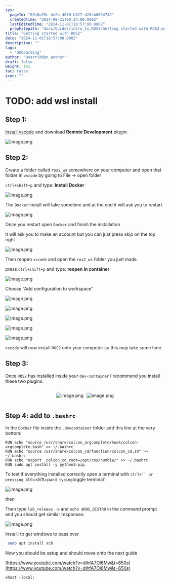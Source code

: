 ```yaml
---
sys:
  pageId: "89e0a78c-4e2b-4070-b327-d28cb0694742"
  createdTime: "2024-08-21T00:24:00.000Z"
  lastEditedTime: "2024-11-01T18:57:00.000Z"
  propFilepath: "docs/Guides/intro_to_ROS2/Getting started with ROS2.md"
title: "Getting started with ROS2"
date: "2024-11-01T18:57:00.000Z"
description: ""
tags:
  - "Onboarding"
author: "Overridden author"
draft: false
weight: 141
toc: false
icon: ""
---
```


# TODO: add wsl install

## Step 1:

[Install vscode](https://code.visualstudio.com/download) and download **Remote Development** plugin:

![image.png](https://prod-files-secure.s3.us-west-2.amazonaws.com/d518164a-d88e-44d1-a4ee-3adb3bd8bce0/efb52993-1881-4a40-b95e-6f020334f022/image.png?X-Amz-Algorithm=AWS4-HMAC-SHA256&X-Amz-Content-Sha256=UNSIGNED-PAYLOAD&X-Amz-Credential=ASIAZI2LB466WIX2VD2Q%2F20250312%2Fus-west-2%2Fs3%2Faws4_request&X-Amz-Date=20250312T003725Z&X-Amz-Expires=3600&X-Amz-Security-Token=IQoJb3JpZ2luX2VjEGgaCXVzLXdlc3QtMiJIMEYCIQCheQCJFL5IdFFhIG49DEXGLqZznuQ9yppfPo8mKveqNAIhANLrtoBiPIH5S4YR6V1TWx%2BkuPEWqH8UxkYVeJr2ptstKogECLH%2F%2F%2F%2F%2F%2F%2F%2F%2F%2FwEQABoMNjM3NDIzMTgzODA1IgwztYY7iIRS5Ta1RkMq3AO0ZGRlk94r9NlUYNjCpxJaAmTyZO5L52MhT7yIY8CfaHOp0Ix7IZnNHcDthAr9%2FeO5FHvqgpSNd8%2FX7XqofDoSpW%2BOOdpSTlgYogK8FQRqdW6qsGI13e3xR7mjNz1PIY%2F3BoQj%2BARhLwWes5rZcy%2BhpKsqKJcY6292PxGgk%2FNEH7MzCY9uiXmYPFQitBmBO2YmH%2FEuklkh2lqBigrDDRHDpdMdGLIJluMhoebNIgDtMBmcjACLviCJAsPH%2BIQNJ2q6ObsR5U79sLMGrfOr4IFan6qsX1vgrvRrorsw0m8k7NscBHXO98IK1iJ2lddGjTfFFjnPHqxv9pIV8ulcgUrKP4upN2Sj3fNPcLN%2BJggeEt0CkvzIDl4Pw438WpmC9mQsAW%2BHVHTpqCbgX81WQapp%2F1FDtY0OQZ0enLy181%2FdP6I1H%2BC5YxiKxiEcrrhHkVUwkCn1M7ypbCEQc1Nj20w0%2BcbLDm2T9nCe77Ku9LIpHiiwAlicu23x1Rz0BKi22U4LQ9nG4PkCVLDjwYhQsAAhyfVd%2FIuex5SfjTBEYSpcKPtxD1c5L5%2B4KIx0YW7SUlBe3zWcoiCqc2u5SMjYN9FMPGYKC0s7tzctwN91OCn9pLGU1BXWlGnse%2Fl4fDCbjsO%2BBjqkAR0Tv%2FcA99R6Ij3a31qSYMQBl5BEOpHQ8xB620yEF1nriBWmG%2Fo6Bzg56iR9DGvpM%2FIorFxBK97OM3e%2BcR8om5crL%2FpzliogS8P1NUs7e8MaoVMWbNt%2Fha17pJy6hcl9KFrkHhuryTF%2Fe64MfKdft5hKFxlG%2F22HhHwSUqqzjBBGCBMYnX9tdLa2OgcT9zBsJg4FopxSDFSuyVT8hMpX719M32pK&X-Amz-Signature=9e88647c7ddc666c98569c1cdc91cbac1fcee6ece81d5ca47d685f9cf63c4cbb&X-Amz-SignedHeaders=host&x-id=GetObject)

## Step 2:

Create a folder called `ros2_ws` somewhere on your computer and open that folder in `vscode` by going to File → open folder 

`ctrl+shift+p` and type: **Install Docker**

![image.png](https://prod-files-secure.s3.us-west-2.amazonaws.com/d518164a-d88e-44d1-a4ee-3adb3bd8bce0/2269dc0e-1cd5-47ff-bceb-c04ad9b2eab0/image.png?X-Amz-Algorithm=AWS4-HMAC-SHA256&X-Amz-Content-Sha256=UNSIGNED-PAYLOAD&X-Amz-Credential=ASIAZI2LB466WIX2VD2Q%2F20250312%2Fus-west-2%2Fs3%2Faws4_request&X-Amz-Date=20250312T003725Z&X-Amz-Expires=3600&X-Amz-Security-Token=IQoJb3JpZ2luX2VjEGgaCXVzLXdlc3QtMiJIMEYCIQCheQCJFL5IdFFhIG49DEXGLqZznuQ9yppfPo8mKveqNAIhANLrtoBiPIH5S4YR6V1TWx%2BkuPEWqH8UxkYVeJr2ptstKogECLH%2F%2F%2F%2F%2F%2F%2F%2F%2F%2FwEQABoMNjM3NDIzMTgzODA1IgwztYY7iIRS5Ta1RkMq3AO0ZGRlk94r9NlUYNjCpxJaAmTyZO5L52MhT7yIY8CfaHOp0Ix7IZnNHcDthAr9%2FeO5FHvqgpSNd8%2FX7XqofDoSpW%2BOOdpSTlgYogK8FQRqdW6qsGI13e3xR7mjNz1PIY%2F3BoQj%2BARhLwWes5rZcy%2BhpKsqKJcY6292PxGgk%2FNEH7MzCY9uiXmYPFQitBmBO2YmH%2FEuklkh2lqBigrDDRHDpdMdGLIJluMhoebNIgDtMBmcjACLviCJAsPH%2BIQNJ2q6ObsR5U79sLMGrfOr4IFan6qsX1vgrvRrorsw0m8k7NscBHXO98IK1iJ2lddGjTfFFjnPHqxv9pIV8ulcgUrKP4upN2Sj3fNPcLN%2BJggeEt0CkvzIDl4Pw438WpmC9mQsAW%2BHVHTpqCbgX81WQapp%2F1FDtY0OQZ0enLy181%2FdP6I1H%2BC5YxiKxiEcrrhHkVUwkCn1M7ypbCEQc1Nj20w0%2BcbLDm2T9nCe77Ku9LIpHiiwAlicu23x1Rz0BKi22U4LQ9nG4PkCVLDjwYhQsAAhyfVd%2FIuex5SfjTBEYSpcKPtxD1c5L5%2B4KIx0YW7SUlBe3zWcoiCqc2u5SMjYN9FMPGYKC0s7tzctwN91OCn9pLGU1BXWlGnse%2Fl4fDCbjsO%2BBjqkAR0Tv%2FcA99R6Ij3a31qSYMQBl5BEOpHQ8xB620yEF1nriBWmG%2Fo6Bzg56iR9DGvpM%2FIorFxBK97OM3e%2BcR8om5crL%2FpzliogS8P1NUs7e8MaoVMWbNt%2Fha17pJy6hcl9KFrkHhuryTF%2Fe64MfKdft5hKFxlG%2F22HhHwSUqqzjBBGCBMYnX9tdLa2OgcT9zBsJg4FopxSDFSuyVT8hMpX719M32pK&X-Amz-Signature=44a07dc3d814f67b8fcec0412d3bd0fdfa9e8791675a291187a062fa9b554de8&X-Amz-SignedHeaders=host&x-id=GetObject)

The `Docker` install will take sometime and at the end it will ask you to restart

![image.png](https://prod-files-secure.s3.us-west-2.amazonaws.com/d518164a-d88e-44d1-a4ee-3adb3bd8bce0/ed233f78-be33-4b1f-b89c-9c346c0e961e/image.png?X-Amz-Algorithm=AWS4-HMAC-SHA256&X-Amz-Content-Sha256=UNSIGNED-PAYLOAD&X-Amz-Credential=ASIAZI2LB466WIX2VD2Q%2F20250312%2Fus-west-2%2Fs3%2Faws4_request&X-Amz-Date=20250312T003725Z&X-Amz-Expires=3600&X-Amz-Security-Token=IQoJb3JpZ2luX2VjEGgaCXVzLXdlc3QtMiJIMEYCIQCheQCJFL5IdFFhIG49DEXGLqZznuQ9yppfPo8mKveqNAIhANLrtoBiPIH5S4YR6V1TWx%2BkuPEWqH8UxkYVeJr2ptstKogECLH%2F%2F%2F%2F%2F%2F%2F%2F%2F%2FwEQABoMNjM3NDIzMTgzODA1IgwztYY7iIRS5Ta1RkMq3AO0ZGRlk94r9NlUYNjCpxJaAmTyZO5L52MhT7yIY8CfaHOp0Ix7IZnNHcDthAr9%2FeO5FHvqgpSNd8%2FX7XqofDoSpW%2BOOdpSTlgYogK8FQRqdW6qsGI13e3xR7mjNz1PIY%2F3BoQj%2BARhLwWes5rZcy%2BhpKsqKJcY6292PxGgk%2FNEH7MzCY9uiXmYPFQitBmBO2YmH%2FEuklkh2lqBigrDDRHDpdMdGLIJluMhoebNIgDtMBmcjACLviCJAsPH%2BIQNJ2q6ObsR5U79sLMGrfOr4IFan6qsX1vgrvRrorsw0m8k7NscBHXO98IK1iJ2lddGjTfFFjnPHqxv9pIV8ulcgUrKP4upN2Sj3fNPcLN%2BJggeEt0CkvzIDl4Pw438WpmC9mQsAW%2BHVHTpqCbgX81WQapp%2F1FDtY0OQZ0enLy181%2FdP6I1H%2BC5YxiKxiEcrrhHkVUwkCn1M7ypbCEQc1Nj20w0%2BcbLDm2T9nCe77Ku9LIpHiiwAlicu23x1Rz0BKi22U4LQ9nG4PkCVLDjwYhQsAAhyfVd%2FIuex5SfjTBEYSpcKPtxD1c5L5%2B4KIx0YW7SUlBe3zWcoiCqc2u5SMjYN9FMPGYKC0s7tzctwN91OCn9pLGU1BXWlGnse%2Fl4fDCbjsO%2BBjqkAR0Tv%2FcA99R6Ij3a31qSYMQBl5BEOpHQ8xB620yEF1nriBWmG%2Fo6Bzg56iR9DGvpM%2FIorFxBK97OM3e%2BcR8om5crL%2FpzliogS8P1NUs7e8MaoVMWbNt%2Fha17pJy6hcl9KFrkHhuryTF%2Fe64MfKdft5hKFxlG%2F22HhHwSUqqzjBBGCBMYnX9tdLa2OgcT9zBsJg4FopxSDFSuyVT8hMpX719M32pK&X-Amz-Signature=610ccf895f6daeb296709106b53f6442b211572365a226942e7967e4379e7d95&X-Amz-SignedHeaders=host&x-id=GetObject)

Once you restart open `Docker` and finish the installation

It will ask you to make an account but you can just press skip on the top right

![image.png](https://prod-files-secure.s3.us-west-2.amazonaws.com/d518164a-d88e-44d1-a4ee-3adb3bd8bce0/21010ad9-1659-4fd9-9f59-9932a09b2a3d/image.png?X-Amz-Algorithm=AWS4-HMAC-SHA256&X-Amz-Content-Sha256=UNSIGNED-PAYLOAD&X-Amz-Credential=ASIAZI2LB466WIX2VD2Q%2F20250312%2Fus-west-2%2Fs3%2Faws4_request&X-Amz-Date=20250312T003725Z&X-Amz-Expires=3600&X-Amz-Security-Token=IQoJb3JpZ2luX2VjEGgaCXVzLXdlc3QtMiJIMEYCIQCheQCJFL5IdFFhIG49DEXGLqZznuQ9yppfPo8mKveqNAIhANLrtoBiPIH5S4YR6V1TWx%2BkuPEWqH8UxkYVeJr2ptstKogECLH%2F%2F%2F%2F%2F%2F%2F%2F%2F%2FwEQABoMNjM3NDIzMTgzODA1IgwztYY7iIRS5Ta1RkMq3AO0ZGRlk94r9NlUYNjCpxJaAmTyZO5L52MhT7yIY8CfaHOp0Ix7IZnNHcDthAr9%2FeO5FHvqgpSNd8%2FX7XqofDoSpW%2BOOdpSTlgYogK8FQRqdW6qsGI13e3xR7mjNz1PIY%2F3BoQj%2BARhLwWes5rZcy%2BhpKsqKJcY6292PxGgk%2FNEH7MzCY9uiXmYPFQitBmBO2YmH%2FEuklkh2lqBigrDDRHDpdMdGLIJluMhoebNIgDtMBmcjACLviCJAsPH%2BIQNJ2q6ObsR5U79sLMGrfOr4IFan6qsX1vgrvRrorsw0m8k7NscBHXO98IK1iJ2lddGjTfFFjnPHqxv9pIV8ulcgUrKP4upN2Sj3fNPcLN%2BJggeEt0CkvzIDl4Pw438WpmC9mQsAW%2BHVHTpqCbgX81WQapp%2F1FDtY0OQZ0enLy181%2FdP6I1H%2BC5YxiKxiEcrrhHkVUwkCn1M7ypbCEQc1Nj20w0%2BcbLDm2T9nCe77Ku9LIpHiiwAlicu23x1Rz0BKi22U4LQ9nG4PkCVLDjwYhQsAAhyfVd%2FIuex5SfjTBEYSpcKPtxD1c5L5%2B4KIx0YW7SUlBe3zWcoiCqc2u5SMjYN9FMPGYKC0s7tzctwN91OCn9pLGU1BXWlGnse%2Fl4fDCbjsO%2BBjqkAR0Tv%2FcA99R6Ij3a31qSYMQBl5BEOpHQ8xB620yEF1nriBWmG%2Fo6Bzg56iR9DGvpM%2FIorFxBK97OM3e%2BcR8om5crL%2FpzliogS8P1NUs7e8MaoVMWbNt%2Fha17pJy6hcl9KFrkHhuryTF%2Fe64MfKdft5hKFxlG%2F22HhHwSUqqzjBBGCBMYnX9tdLa2OgcT9zBsJg4FopxSDFSuyVT8hMpX719M32pK&X-Amz-Signature=8499a5888e4a79bf22dd77d45d1b49aee916eb5b3f814e4f973ec790ba9c1f75&X-Amz-SignedHeaders=host&x-id=GetObject)

Then reopen `vscode` and open the `ros2_ws` folder you just made

press `ctrl+shift+p` and type: **reopen in container**

![image.png](https://prod-files-secure.s3.us-west-2.amazonaws.com/d518164a-d88e-44d1-a4ee-3adb3bd8bce0/4e93b8c2-41ad-488c-8095-c74205196118/image.png?X-Amz-Algorithm=AWS4-HMAC-SHA256&X-Amz-Content-Sha256=UNSIGNED-PAYLOAD&X-Amz-Credential=ASIAZI2LB466WIX2VD2Q%2F20250312%2Fus-west-2%2Fs3%2Faws4_request&X-Amz-Date=20250312T003725Z&X-Amz-Expires=3600&X-Amz-Security-Token=IQoJb3JpZ2luX2VjEGgaCXVzLXdlc3QtMiJIMEYCIQCheQCJFL5IdFFhIG49DEXGLqZznuQ9yppfPo8mKveqNAIhANLrtoBiPIH5S4YR6V1TWx%2BkuPEWqH8UxkYVeJr2ptstKogECLH%2F%2F%2F%2F%2F%2F%2F%2F%2F%2FwEQABoMNjM3NDIzMTgzODA1IgwztYY7iIRS5Ta1RkMq3AO0ZGRlk94r9NlUYNjCpxJaAmTyZO5L52MhT7yIY8CfaHOp0Ix7IZnNHcDthAr9%2FeO5FHvqgpSNd8%2FX7XqofDoSpW%2BOOdpSTlgYogK8FQRqdW6qsGI13e3xR7mjNz1PIY%2F3BoQj%2BARhLwWes5rZcy%2BhpKsqKJcY6292PxGgk%2FNEH7MzCY9uiXmYPFQitBmBO2YmH%2FEuklkh2lqBigrDDRHDpdMdGLIJluMhoebNIgDtMBmcjACLviCJAsPH%2BIQNJ2q6ObsR5U79sLMGrfOr4IFan6qsX1vgrvRrorsw0m8k7NscBHXO98IK1iJ2lddGjTfFFjnPHqxv9pIV8ulcgUrKP4upN2Sj3fNPcLN%2BJggeEt0CkvzIDl4Pw438WpmC9mQsAW%2BHVHTpqCbgX81WQapp%2F1FDtY0OQZ0enLy181%2FdP6I1H%2BC5YxiKxiEcrrhHkVUwkCn1M7ypbCEQc1Nj20w0%2BcbLDm2T9nCe77Ku9LIpHiiwAlicu23x1Rz0BKi22U4LQ9nG4PkCVLDjwYhQsAAhyfVd%2FIuex5SfjTBEYSpcKPtxD1c5L5%2B4KIx0YW7SUlBe3zWcoiCqc2u5SMjYN9FMPGYKC0s7tzctwN91OCn9pLGU1BXWlGnse%2Fl4fDCbjsO%2BBjqkAR0Tv%2FcA99R6Ij3a31qSYMQBl5BEOpHQ8xB620yEF1nriBWmG%2Fo6Bzg56iR9DGvpM%2FIorFxBK97OM3e%2BcR8om5crL%2FpzliogS8P1NUs7e8MaoVMWbNt%2Fha17pJy6hcl9KFrkHhuryTF%2Fe64MfKdft5hKFxlG%2F22HhHwSUqqzjBBGCBMYnX9tdLa2OgcT9zBsJg4FopxSDFSuyVT8hMpX719M32pK&X-Amz-Signature=7a3083e2d580a07be38fa54174e4f09ae441b80de51b9d443ece941522502eed&X-Amz-SignedHeaders=host&x-id=GetObject)

Choose “Add configuration to workspace”

![image.png](https://prod-files-secure.s3.us-west-2.amazonaws.com/d518164a-d88e-44d1-a4ee-3adb3bd8bce0/9560b282-5060-4989-ba37-97e7b2c22476/image.png?X-Amz-Algorithm=AWS4-HMAC-SHA256&X-Amz-Content-Sha256=UNSIGNED-PAYLOAD&X-Amz-Credential=ASIAZI2LB466WIX2VD2Q%2F20250312%2Fus-west-2%2Fs3%2Faws4_request&X-Amz-Date=20250312T003725Z&X-Amz-Expires=3600&X-Amz-Security-Token=IQoJb3JpZ2luX2VjEGgaCXVzLXdlc3QtMiJIMEYCIQCheQCJFL5IdFFhIG49DEXGLqZznuQ9yppfPo8mKveqNAIhANLrtoBiPIH5S4YR6V1TWx%2BkuPEWqH8UxkYVeJr2ptstKogECLH%2F%2F%2F%2F%2F%2F%2F%2F%2F%2FwEQABoMNjM3NDIzMTgzODA1IgwztYY7iIRS5Ta1RkMq3AO0ZGRlk94r9NlUYNjCpxJaAmTyZO5L52MhT7yIY8CfaHOp0Ix7IZnNHcDthAr9%2FeO5FHvqgpSNd8%2FX7XqofDoSpW%2BOOdpSTlgYogK8FQRqdW6qsGI13e3xR7mjNz1PIY%2F3BoQj%2BARhLwWes5rZcy%2BhpKsqKJcY6292PxGgk%2FNEH7MzCY9uiXmYPFQitBmBO2YmH%2FEuklkh2lqBigrDDRHDpdMdGLIJluMhoebNIgDtMBmcjACLviCJAsPH%2BIQNJ2q6ObsR5U79sLMGrfOr4IFan6qsX1vgrvRrorsw0m8k7NscBHXO98IK1iJ2lddGjTfFFjnPHqxv9pIV8ulcgUrKP4upN2Sj3fNPcLN%2BJggeEt0CkvzIDl4Pw438WpmC9mQsAW%2BHVHTpqCbgX81WQapp%2F1FDtY0OQZ0enLy181%2FdP6I1H%2BC5YxiKxiEcrrhHkVUwkCn1M7ypbCEQc1Nj20w0%2BcbLDm2T9nCe77Ku9LIpHiiwAlicu23x1Rz0BKi22U4LQ9nG4PkCVLDjwYhQsAAhyfVd%2FIuex5SfjTBEYSpcKPtxD1c5L5%2B4KIx0YW7SUlBe3zWcoiCqc2u5SMjYN9FMPGYKC0s7tzctwN91OCn9pLGU1BXWlGnse%2Fl4fDCbjsO%2BBjqkAR0Tv%2FcA99R6Ij3a31qSYMQBl5BEOpHQ8xB620yEF1nriBWmG%2Fo6Bzg56iR9DGvpM%2FIorFxBK97OM3e%2BcR8om5crL%2FpzliogS8P1NUs7e8MaoVMWbNt%2Fha17pJy6hcl9KFrkHhuryTF%2Fe64MfKdft5hKFxlG%2F22HhHwSUqqzjBBGCBMYnX9tdLa2OgcT9zBsJg4FopxSDFSuyVT8hMpX719M32pK&X-Amz-Signature=d7d8777d936bff6edc1150bb9df0eb4bab3598f5a0f46c51a15d98da5a203087&X-Amz-SignedHeaders=host&x-id=GetObject)

![image.png](https://prod-files-secure.s3.us-west-2.amazonaws.com/d518164a-d88e-44d1-a4ee-3adb3bd8bce0/2ee63f81-886b-48e8-a553-dc6e5eac99e4/image.png?X-Amz-Algorithm=AWS4-HMAC-SHA256&X-Amz-Content-Sha256=UNSIGNED-PAYLOAD&X-Amz-Credential=ASIAZI2LB466WIX2VD2Q%2F20250312%2Fus-west-2%2Fs3%2Faws4_request&X-Amz-Date=20250312T003725Z&X-Amz-Expires=3600&X-Amz-Security-Token=IQoJb3JpZ2luX2VjEGgaCXVzLXdlc3QtMiJIMEYCIQCheQCJFL5IdFFhIG49DEXGLqZznuQ9yppfPo8mKveqNAIhANLrtoBiPIH5S4YR6V1TWx%2BkuPEWqH8UxkYVeJr2ptstKogECLH%2F%2F%2F%2F%2F%2F%2F%2F%2F%2FwEQABoMNjM3NDIzMTgzODA1IgwztYY7iIRS5Ta1RkMq3AO0ZGRlk94r9NlUYNjCpxJaAmTyZO5L52MhT7yIY8CfaHOp0Ix7IZnNHcDthAr9%2FeO5FHvqgpSNd8%2FX7XqofDoSpW%2BOOdpSTlgYogK8FQRqdW6qsGI13e3xR7mjNz1PIY%2F3BoQj%2BARhLwWes5rZcy%2BhpKsqKJcY6292PxGgk%2FNEH7MzCY9uiXmYPFQitBmBO2YmH%2FEuklkh2lqBigrDDRHDpdMdGLIJluMhoebNIgDtMBmcjACLviCJAsPH%2BIQNJ2q6ObsR5U79sLMGrfOr4IFan6qsX1vgrvRrorsw0m8k7NscBHXO98IK1iJ2lddGjTfFFjnPHqxv9pIV8ulcgUrKP4upN2Sj3fNPcLN%2BJggeEt0CkvzIDl4Pw438WpmC9mQsAW%2BHVHTpqCbgX81WQapp%2F1FDtY0OQZ0enLy181%2FdP6I1H%2BC5YxiKxiEcrrhHkVUwkCn1M7ypbCEQc1Nj20w0%2BcbLDm2T9nCe77Ku9LIpHiiwAlicu23x1Rz0BKi22U4LQ9nG4PkCVLDjwYhQsAAhyfVd%2FIuex5SfjTBEYSpcKPtxD1c5L5%2B4KIx0YW7SUlBe3zWcoiCqc2u5SMjYN9FMPGYKC0s7tzctwN91OCn9pLGU1BXWlGnse%2Fl4fDCbjsO%2BBjqkAR0Tv%2FcA99R6Ij3a31qSYMQBl5BEOpHQ8xB620yEF1nriBWmG%2Fo6Bzg56iR9DGvpM%2FIorFxBK97OM3e%2BcR8om5crL%2FpzliogS8P1NUs7e8MaoVMWbNt%2Fha17pJy6hcl9KFrkHhuryTF%2Fe64MfKdft5hKFxlG%2F22HhHwSUqqzjBBGCBMYnX9tdLa2OgcT9zBsJg4FopxSDFSuyVT8hMpX719M32pK&X-Amz-Signature=c79597db7d2884c9f6f787ac9535b3ba3fc18f61f53c4990a91da412bb63bdf1&X-Amz-SignedHeaders=host&x-id=GetObject)

![image.png](https://prod-files-secure.s3.us-west-2.amazonaws.com/d518164a-d88e-44d1-a4ee-3adb3bd8bce0/ae1580b2-b048-407e-aed9-b584224a7a04/image.png?X-Amz-Algorithm=AWS4-HMAC-SHA256&X-Amz-Content-Sha256=UNSIGNED-PAYLOAD&X-Amz-Credential=ASIAZI2LB466WIX2VD2Q%2F20250312%2Fus-west-2%2Fs3%2Faws4_request&X-Amz-Date=20250312T003725Z&X-Amz-Expires=3600&X-Amz-Security-Token=IQoJb3JpZ2luX2VjEGgaCXVzLXdlc3QtMiJIMEYCIQCheQCJFL5IdFFhIG49DEXGLqZznuQ9yppfPo8mKveqNAIhANLrtoBiPIH5S4YR6V1TWx%2BkuPEWqH8UxkYVeJr2ptstKogECLH%2F%2F%2F%2F%2F%2F%2F%2F%2F%2FwEQABoMNjM3NDIzMTgzODA1IgwztYY7iIRS5Ta1RkMq3AO0ZGRlk94r9NlUYNjCpxJaAmTyZO5L52MhT7yIY8CfaHOp0Ix7IZnNHcDthAr9%2FeO5FHvqgpSNd8%2FX7XqofDoSpW%2BOOdpSTlgYogK8FQRqdW6qsGI13e3xR7mjNz1PIY%2F3BoQj%2BARhLwWes5rZcy%2BhpKsqKJcY6292PxGgk%2FNEH7MzCY9uiXmYPFQitBmBO2YmH%2FEuklkh2lqBigrDDRHDpdMdGLIJluMhoebNIgDtMBmcjACLviCJAsPH%2BIQNJ2q6ObsR5U79sLMGrfOr4IFan6qsX1vgrvRrorsw0m8k7NscBHXO98IK1iJ2lddGjTfFFjnPHqxv9pIV8ulcgUrKP4upN2Sj3fNPcLN%2BJggeEt0CkvzIDl4Pw438WpmC9mQsAW%2BHVHTpqCbgX81WQapp%2F1FDtY0OQZ0enLy181%2FdP6I1H%2BC5YxiKxiEcrrhHkVUwkCn1M7ypbCEQc1Nj20w0%2BcbLDm2T9nCe77Ku9LIpHiiwAlicu23x1Rz0BKi22U4LQ9nG4PkCVLDjwYhQsAAhyfVd%2FIuex5SfjTBEYSpcKPtxD1c5L5%2B4KIx0YW7SUlBe3zWcoiCqc2u5SMjYN9FMPGYKC0s7tzctwN91OCn9pLGU1BXWlGnse%2Fl4fDCbjsO%2BBjqkAR0Tv%2FcA99R6Ij3a31qSYMQBl5BEOpHQ8xB620yEF1nriBWmG%2Fo6Bzg56iR9DGvpM%2FIorFxBK97OM3e%2BcR8om5crL%2FpzliogS8P1NUs7e8MaoVMWbNt%2Fha17pJy6hcl9KFrkHhuryTF%2Fe64MfKdft5hKFxlG%2F22HhHwSUqqzjBBGCBMYnX9tdLa2OgcT9zBsJg4FopxSDFSuyVT8hMpX719M32pK&X-Amz-Signature=2c7bd130a5c58d48b66e690a928a975d18fc3ffe83526d4f3e0e8453d8c9e079&X-Amz-SignedHeaders=host&x-id=GetObject)

![image.png](https://prod-files-secure.s3.us-west-2.amazonaws.com/d518164a-d88e-44d1-a4ee-3adb3bd8bce0/53255b28-f75e-430f-b9e3-c0ac8577e42b/image.png?X-Amz-Algorithm=AWS4-HMAC-SHA256&X-Amz-Content-Sha256=UNSIGNED-PAYLOAD&X-Amz-Credential=ASIAZI2LB466WIX2VD2Q%2F20250312%2Fus-west-2%2Fs3%2Faws4_request&X-Amz-Date=20250312T003725Z&X-Amz-Expires=3600&X-Amz-Security-Token=IQoJb3JpZ2luX2VjEGgaCXVzLXdlc3QtMiJIMEYCIQCheQCJFL5IdFFhIG49DEXGLqZznuQ9yppfPo8mKveqNAIhANLrtoBiPIH5S4YR6V1TWx%2BkuPEWqH8UxkYVeJr2ptstKogECLH%2F%2F%2F%2F%2F%2F%2F%2F%2F%2FwEQABoMNjM3NDIzMTgzODA1IgwztYY7iIRS5Ta1RkMq3AO0ZGRlk94r9NlUYNjCpxJaAmTyZO5L52MhT7yIY8CfaHOp0Ix7IZnNHcDthAr9%2FeO5FHvqgpSNd8%2FX7XqofDoSpW%2BOOdpSTlgYogK8FQRqdW6qsGI13e3xR7mjNz1PIY%2F3BoQj%2BARhLwWes5rZcy%2BhpKsqKJcY6292PxGgk%2FNEH7MzCY9uiXmYPFQitBmBO2YmH%2FEuklkh2lqBigrDDRHDpdMdGLIJluMhoebNIgDtMBmcjACLviCJAsPH%2BIQNJ2q6ObsR5U79sLMGrfOr4IFan6qsX1vgrvRrorsw0m8k7NscBHXO98IK1iJ2lddGjTfFFjnPHqxv9pIV8ulcgUrKP4upN2Sj3fNPcLN%2BJggeEt0CkvzIDl4Pw438WpmC9mQsAW%2BHVHTpqCbgX81WQapp%2F1FDtY0OQZ0enLy181%2FdP6I1H%2BC5YxiKxiEcrrhHkVUwkCn1M7ypbCEQc1Nj20w0%2BcbLDm2T9nCe77Ku9LIpHiiwAlicu23x1Rz0BKi22U4LQ9nG4PkCVLDjwYhQsAAhyfVd%2FIuex5SfjTBEYSpcKPtxD1c5L5%2B4KIx0YW7SUlBe3zWcoiCqc2u5SMjYN9FMPGYKC0s7tzctwN91OCn9pLGU1BXWlGnse%2Fl4fDCbjsO%2BBjqkAR0Tv%2FcA99R6Ij3a31qSYMQBl5BEOpHQ8xB620yEF1nriBWmG%2Fo6Bzg56iR9DGvpM%2FIorFxBK97OM3e%2BcR8om5crL%2FpzliogS8P1NUs7e8MaoVMWbNt%2Fha17pJy6hcl9KFrkHhuryTF%2Fe64MfKdft5hKFxlG%2F22HhHwSUqqzjBBGCBMYnX9tdLa2OgcT9zBsJg4FopxSDFSuyVT8hMpX719M32pK&X-Amz-Signature=632d6eb4114fb321eebf21bafee7bccf6180cc6ec312efed78de38519f3e4af3&X-Amz-SignedHeaders=host&x-id=GetObject)

![image.png](https://prod-files-secure.s3.us-west-2.amazonaws.com/d518164a-d88e-44d1-a4ee-3adb3bd8bce0/7c562767-5af9-4ffb-97d1-327bcdf4ee00/image.png?X-Amz-Algorithm=AWS4-HMAC-SHA256&X-Amz-Content-Sha256=UNSIGNED-PAYLOAD&X-Amz-Credential=ASIAZI2LB466WIX2VD2Q%2F20250312%2Fus-west-2%2Fs3%2Faws4_request&X-Amz-Date=20250312T003725Z&X-Amz-Expires=3600&X-Amz-Security-Token=IQoJb3JpZ2luX2VjEGgaCXVzLXdlc3QtMiJIMEYCIQCheQCJFL5IdFFhIG49DEXGLqZznuQ9yppfPo8mKveqNAIhANLrtoBiPIH5S4YR6V1TWx%2BkuPEWqH8UxkYVeJr2ptstKogECLH%2F%2F%2F%2F%2F%2F%2F%2F%2F%2FwEQABoMNjM3NDIzMTgzODA1IgwztYY7iIRS5Ta1RkMq3AO0ZGRlk94r9NlUYNjCpxJaAmTyZO5L52MhT7yIY8CfaHOp0Ix7IZnNHcDthAr9%2FeO5FHvqgpSNd8%2FX7XqofDoSpW%2BOOdpSTlgYogK8FQRqdW6qsGI13e3xR7mjNz1PIY%2F3BoQj%2BARhLwWes5rZcy%2BhpKsqKJcY6292PxGgk%2FNEH7MzCY9uiXmYPFQitBmBO2YmH%2FEuklkh2lqBigrDDRHDpdMdGLIJluMhoebNIgDtMBmcjACLviCJAsPH%2BIQNJ2q6ObsR5U79sLMGrfOr4IFan6qsX1vgrvRrorsw0m8k7NscBHXO98IK1iJ2lddGjTfFFjnPHqxv9pIV8ulcgUrKP4upN2Sj3fNPcLN%2BJggeEt0CkvzIDl4Pw438WpmC9mQsAW%2BHVHTpqCbgX81WQapp%2F1FDtY0OQZ0enLy181%2FdP6I1H%2BC5YxiKxiEcrrhHkVUwkCn1M7ypbCEQc1Nj20w0%2BcbLDm2T9nCe77Ku9LIpHiiwAlicu23x1Rz0BKi22U4LQ9nG4PkCVLDjwYhQsAAhyfVd%2FIuex5SfjTBEYSpcKPtxD1c5L5%2B4KIx0YW7SUlBe3zWcoiCqc2u5SMjYN9FMPGYKC0s7tzctwN91OCn9pLGU1BXWlGnse%2Fl4fDCbjsO%2BBjqkAR0Tv%2FcA99R6Ij3a31qSYMQBl5BEOpHQ8xB620yEF1nriBWmG%2Fo6Bzg56iR9DGvpM%2FIorFxBK97OM3e%2BcR8om5crL%2FpzliogS8P1NUs7e8MaoVMWbNt%2Fha17pJy6hcl9KFrkHhuryTF%2Fe64MfKdft5hKFxlG%2F22HhHwSUqqzjBBGCBMYnX9tdLa2OgcT9zBsJg4FopxSDFSuyVT8hMpX719M32pK&X-Amz-Signature=ddf27f69aff95242bde9f9cffaf451a7b1a68e6e476808b938bc6a43b3fc3e59&X-Amz-SignedHeaders=host&x-id=GetObject)

`vscode` will now install `ROS2` onto your computer so this may take some time.

## Step 3:

Once `ROS2` has installed inside your `dev-container` I recommend you install these two plugins:

<div style="display: flex;flex-direction: row; column-gap:10px; max-width: 630px;justify-content: center;">
<div>

![image.png](https://prod-files-secure.s3.us-west-2.amazonaws.com/d518164a-d88e-44d1-a4ee-3adb3bd8bce0/3fc3d550-5a54-4ba1-ba6b-faa01cdb7369/image.png?X-Amz-Algorithm=AWS4-HMAC-SHA256&X-Amz-Content-Sha256=UNSIGNED-PAYLOAD&X-Amz-Credential=ASIAZI2LB4663ZXCYS7V%2F20250312%2Fus-west-2%2Fs3%2Faws4_request&X-Amz-Date=20250312T003727Z&X-Amz-Expires=3600&X-Amz-Security-Token=IQoJb3JpZ2luX2VjEGgaCXVzLXdlc3QtMiJGMEQCIFHwoCgjqp51ZFMCWRkjW9wpmPbbx%2BMJhTJvj03wWW17AiB0HGBDavNQgXfjtsX1GEXAXAYXxuCuFQFDFz6ICK8vUSqIBAix%2F%2F%2F%2F%2F%2F%2F%2F%2F%2F8BEAAaDDYzNzQyMzE4MzgwNSIM7gcaC%2FcOkiKtvKDiKtwDNcsSGMoiK2gwZjU1P%2F%2FoipFyteFRGfiYtrO6hlkDpjyojsC%2FiSIxsQxVJxy2PlCOTqbCO%2BE4vavos%2Fj%2FOTf2UswID0Z6nrzbMFAObKZKa3O3HyeI7Cf%2BkoeZ5YnJLDUy270Iya4iYdOddmgWdhhokpfyzm8aVJvPbrL90m4vy4v6uVbe6TuHYmLBa1DaX%2F4PfSDg20wpEg5WG6ZNnny0kyeZF3%2BzouYWghkUgPtrFFd6pKO%2FIcVTbZBmZBpmrJ0JNfQoHUqJkmYKcNx5rKxHwbOPqQH1ktsu%2BZsgcejkw994ZuOijmANWgIxbw%2FUAkVYQwT4QWDeKgNQVOI1SONIt%2F0v9i7Yrvw951MBVOrNnXChpqPzMh6ooAtRlyEI2jM6owbbHQVVhAHsIK81q03nn9Gb8K6GGc1aUevqEnwgNefL43eQKM46%2F%2FzbS3QuX%2BhLgg7OCu%2B9fWc8xf%2BCWJw59fCDkCj4KB495F433Mjab8oODbing5L8x9brlJdA%2FHyZ8GoVYnWd1RWDl%2BnVrjo65NmxmNMrADQa7s16QecWlcJwDqK%2FdV9Nj8SoZ4nPk8r1dE2IIF%2BTJkTEuA%2FLYZrF%2FtELOAA8ObEOSfVhfNH741QJw1SYfTLcugKbDncwsI7DvgY6pgFLa3xo80ObiajfRsMvMa1yL8oh1EzPbsX38aAx9nOhUyNyVuI3JtbGIJHLC2qmdW9bgHxk3XhqH37sXQhk9z%2Bh8sgN%2F7ee7ZLjjWHzZrzPRXWWIhEliQKEw7d7oV4S61c3pgO62%2F%2FE55PsLepIHzmcWJi884ZGEa8ga0DpQRFafrjP%2BZGZFxEnfKXVxTwnJ3rQLbE3KYkJscUGPsJ0b79PVIEkARnx&X-Amz-Signature=45c000e7bc57e51a0184c2600f84dfb204a098826a6848ac83b3c46b5b193e6b&X-Amz-SignedHeaders=host&x-id=GetObject)

</div>
<div>

![image.png](https://prod-files-secure.s3.us-west-2.amazonaws.com/d518164a-d88e-44d1-a4ee-3adb3bd8bce0/d994cc66-13c2-4093-a5a3-f84cf4601a82/image.png?X-Amz-Algorithm=AWS4-HMAC-SHA256&X-Amz-Content-Sha256=UNSIGNED-PAYLOAD&X-Amz-Credential=ASIAZI2LB466XEYDCP2E%2F20250312%2Fus-west-2%2Fs3%2Faws4_request&X-Amz-Date=20250312T003728Z&X-Amz-Expires=3600&X-Amz-Security-Token=IQoJb3JpZ2luX2VjEGgaCXVzLXdlc3QtMiJHMEUCIHCv4qQ8zmPCsdTDEuhrCx0C9ZAv20YYpcwgFKZ2n5OTAiEAjLG0CSG76g4fRIv5By1506ytJ%2Fr7BF%2BfQE10d9c%2FSE8qiAQIsf%2F%2F%2F%2F%2F%2F%2F%2F%2F%2FARAAGgw2Mzc0MjMxODM4MDUiDGu0sQnmHQku8WjKSCrcA%2BZSbrC05w8w6A%2FjD4p8KvHFNpLDT9kQj%2Ba%2FJv3dnOQ8mCyqUK%2BzGTMBj3JlZ38RcuKMFj4a69FstcqYcgTWzvS2mye62a2%2FwluoUDeNBTit5GV%2Bpf2IdlTD2IY8fhwmo4bQ4dXANPKYL%2FNso13JvN%2F3g12QgwjDxTM%2Fvj1msGLSDuX3A9SYWJ8J3mVS5CG55KwL%2BUuTQyPToohth5fCAeH8PwVOQuP9F%2FRdWI3oTtVkCEXB4VrsnIV8kWmFbLncmLDg1HGvkgLBMe%2BoMkZ6V4OumTQ2%2Fki4IA5hq1SlWBT7FUZQdFa30Lo53H5XHTCbeW8fgsEC1sbSDlAClHQcVfxd15KR%2BY3Je3%2Fze0Q3pd4y6P2zEgmG5dX6NJgk%2FS2e3Y2Q7IPr3CM8OklONgg1DbsYgNUiZ3XtHF6gGXs7CP47zbTR%2BYOIlR4FSmAIugwSTj5QX1gNmmxPbsfeJX3ouVhiANA%2BPBOpeQhhtmZF9LhAyJ7bfcFq7M%2B8Omq%2Fd8aGsa3Rn6r6OoKrnhH2XFc0VevE8eBB65nBguyrXynBQIxA1z5yNrovJPBmHFV9nrfEzAv1b%2BS1F4dn1%2BeeGKduU7MHW%2Ftvh5b9qduhpJm%2FlTzYAz2WFqxlIgijz8q%2FMIeOw74GOqUBeQjkD6Y3tN966NYfoDfvKlrIu7PRAfAn0riELE0uCxFQhc5YOFW7nkyUrqvMeQZ53y1dz3%2BWeAz3tS6tiyufaICjc8dAcmUBt2ltFhd%2FcbT2Pe%2FnHJaSuxmA%2BFWSYESy%2B0r93EvyIXkkQ5YkhVoHHYF2Ta8Xf4c5wzldsEod5g%2F6soV4XynvkQSIK%2FZMjWGAhp7rrnINYrqJak5v7xEVAV%2B8qoDf&X-Amz-Signature=bcc28e19985ba39c0d3eb2b314ba919ee2ba23391fbf41423f54b8a2b1833adb&X-Amz-SignedHeaders=host&x-id=GetObject)

</div>
</div>

## Step 4: add to `.bashrc`

In the `Docker` file inside the `.devcontainer` folder add this line at the very bottom: 

```docker
RUN echo "source /usr/share/colcon_argcomplete/hook/colcon-argcomplete.bash" >> ~/.bashrc
RUN echo "source /usr/share/colcon_cd/function/colcon_cd.sh" >> ~/.bashrc
RUN echo "export _colcon_cd_root=/opt/ros/humble/" >> ~/.bashrc
RUN sudo apt install -y python3-pip 
```

To test if everything installed correctly open a terminal with `ctrl+`` or pressing `ctrl+shift+p` and typing `toggle terminal`:

![image.png](https://prod-files-secure.s3.us-west-2.amazonaws.com/d518164a-d88e-44d1-a4ee-3adb3bd8bce0/6a4943d8-b04e-4c02-9a58-775f3384d1a5/image.png?X-Amz-Algorithm=AWS4-HMAC-SHA256&X-Amz-Content-Sha256=UNSIGNED-PAYLOAD&X-Amz-Credential=ASIAZI2LB466WIX2VD2Q%2F20250312%2Fus-west-2%2Fs3%2Faws4_request&X-Amz-Date=20250312T003725Z&X-Amz-Expires=3600&X-Amz-Security-Token=IQoJb3JpZ2luX2VjEGgaCXVzLXdlc3QtMiJIMEYCIQCheQCJFL5IdFFhIG49DEXGLqZznuQ9yppfPo8mKveqNAIhANLrtoBiPIH5S4YR6V1TWx%2BkuPEWqH8UxkYVeJr2ptstKogECLH%2F%2F%2F%2F%2F%2F%2F%2F%2F%2FwEQABoMNjM3NDIzMTgzODA1IgwztYY7iIRS5Ta1RkMq3AO0ZGRlk94r9NlUYNjCpxJaAmTyZO5L52MhT7yIY8CfaHOp0Ix7IZnNHcDthAr9%2FeO5FHvqgpSNd8%2FX7XqofDoSpW%2BOOdpSTlgYogK8FQRqdW6qsGI13e3xR7mjNz1PIY%2F3BoQj%2BARhLwWes5rZcy%2BhpKsqKJcY6292PxGgk%2FNEH7MzCY9uiXmYPFQitBmBO2YmH%2FEuklkh2lqBigrDDRHDpdMdGLIJluMhoebNIgDtMBmcjACLviCJAsPH%2BIQNJ2q6ObsR5U79sLMGrfOr4IFan6qsX1vgrvRrorsw0m8k7NscBHXO98IK1iJ2lddGjTfFFjnPHqxv9pIV8ulcgUrKP4upN2Sj3fNPcLN%2BJggeEt0CkvzIDl4Pw438WpmC9mQsAW%2BHVHTpqCbgX81WQapp%2F1FDtY0OQZ0enLy181%2FdP6I1H%2BC5YxiKxiEcrrhHkVUwkCn1M7ypbCEQc1Nj20w0%2BcbLDm2T9nCe77Ku9LIpHiiwAlicu23x1Rz0BKi22U4LQ9nG4PkCVLDjwYhQsAAhyfVd%2FIuex5SfjTBEYSpcKPtxD1c5L5%2B4KIx0YW7SUlBe3zWcoiCqc2u5SMjYN9FMPGYKC0s7tzctwN91OCn9pLGU1BXWlGnse%2Fl4fDCbjsO%2BBjqkAR0Tv%2FcA99R6Ij3a31qSYMQBl5BEOpHQ8xB620yEF1nriBWmG%2Fo6Bzg56iR9DGvpM%2FIorFxBK97OM3e%2BcR8om5crL%2FpzliogS8P1NUs7e8MaoVMWbNt%2Fha17pJy6hcl9KFrkHhuryTF%2Fe64MfKdft5hKFxlG%2F22HhHwSUqqzjBBGCBMYnX9tdLa2OgcT9zBsJg4FopxSDFSuyVT8hMpX719M32pK&X-Amz-Signature=c0de7275937821b7c5b42ae24af7125643d7c8bdf661ed118b3e79b8d7529fa9&X-Amz-SignedHeaders=host&x-id=GetObject)

then 

Then type `lsb_release -a` and `echo $ROS_DISTRO` in the command prompt and you should get similar responses:

![image.png](https://prod-files-secure.s3.us-west-2.amazonaws.com/d518164a-d88e-44d1-a4ee-3adb3bd8bce0/3e635dec-a805-4e85-8b9e-d000e5b71a4e/image.png?X-Amz-Algorithm=AWS4-HMAC-SHA256&X-Amz-Content-Sha256=UNSIGNED-PAYLOAD&X-Amz-Credential=ASIAZI2LB466WIX2VD2Q%2F20250312%2Fus-west-2%2Fs3%2Faws4_request&X-Amz-Date=20250312T003725Z&X-Amz-Expires=3600&X-Amz-Security-Token=IQoJb3JpZ2luX2VjEGgaCXVzLXdlc3QtMiJIMEYCIQCheQCJFL5IdFFhIG49DEXGLqZznuQ9yppfPo8mKveqNAIhANLrtoBiPIH5S4YR6V1TWx%2BkuPEWqH8UxkYVeJr2ptstKogECLH%2F%2F%2F%2F%2F%2F%2F%2F%2F%2FwEQABoMNjM3NDIzMTgzODA1IgwztYY7iIRS5Ta1RkMq3AO0ZGRlk94r9NlUYNjCpxJaAmTyZO5L52MhT7yIY8CfaHOp0Ix7IZnNHcDthAr9%2FeO5FHvqgpSNd8%2FX7XqofDoSpW%2BOOdpSTlgYogK8FQRqdW6qsGI13e3xR7mjNz1PIY%2F3BoQj%2BARhLwWes5rZcy%2BhpKsqKJcY6292PxGgk%2FNEH7MzCY9uiXmYPFQitBmBO2YmH%2FEuklkh2lqBigrDDRHDpdMdGLIJluMhoebNIgDtMBmcjACLviCJAsPH%2BIQNJ2q6ObsR5U79sLMGrfOr4IFan6qsX1vgrvRrorsw0m8k7NscBHXO98IK1iJ2lddGjTfFFjnPHqxv9pIV8ulcgUrKP4upN2Sj3fNPcLN%2BJggeEt0CkvzIDl4Pw438WpmC9mQsAW%2BHVHTpqCbgX81WQapp%2F1FDtY0OQZ0enLy181%2FdP6I1H%2BC5YxiKxiEcrrhHkVUwkCn1M7ypbCEQc1Nj20w0%2BcbLDm2T9nCe77Ku9LIpHiiwAlicu23x1Rz0BKi22U4LQ9nG4PkCVLDjwYhQsAAhyfVd%2FIuex5SfjTBEYSpcKPtxD1c5L5%2B4KIx0YW7SUlBe3zWcoiCqc2u5SMjYN9FMPGYKC0s7tzctwN91OCn9pLGU1BXWlGnse%2Fl4fDCbjsO%2BBjqkAR0Tv%2FcA99R6Ij3a31qSYMQBl5BEOpHQ8xB620yEF1nriBWmG%2Fo6Bzg56iR9DGvpM%2FIorFxBK97OM3e%2BcR8om5crL%2FpzliogS8P1NUs7e8MaoVMWbNt%2Fha17pJy6hcl9KFrkHhuryTF%2Fe64MfKdft5hKFxlG%2F22HhHwSUqqzjBBGCBMYnX9tdLa2OgcT9zBsJg4FopxSDFSuyVT8hMpX719M32pK&X-Amz-Signature=c1e8abf321c18211a867ef0f1451ea0fa717fe1a48c2b00c78c2387f6adaa566&X-Amz-SignedHeaders=host&x-id=GetObject)

Install:  to get windows to pass over

```bash
 sudo apt install xcb
```

Now you should be setup and should move onto the next guide 

[https://www.youtube.com/watch?v=dihfA7Ol6Mw&t=650s](https://www.youtube.com/watch?v=dihfA7Ol6Mw&t=650s)

```python
xhost +local:
```
